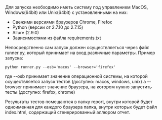 Для запуска необходимо иметь систему под управлением MacOS, Windows(64bit) или Unix(64bit) с установленными на них:

  - Свежими версиями браузеров Chrome, Firefox
  - Python (версии от 2.7.10 до 2.7.15)
  - Allure (2.9.0)
  - Зависимостями из файла requirements.txt
 
 Непосредственно сам запуск должен осуществляеться через файл runner.py, который принимает на вход различные параметры.
 Пример запуска:
 
    python runner.py --osb='macos' --browser='firefox'

где --osb принимает значение операционной системы, на которой осуществляется запуск тестов (доступно: macos, windows, unix)
а --browser принимает значение браузера, на котором нужно запустить тесты (доступно: firefox, chrome)

Результаты тестов помещаются в папку report, внутри которой будет одноименная для каждого браузера папка,
внутри которых будет файл index.html, содержащий сгенерированный аллюром отчет.

